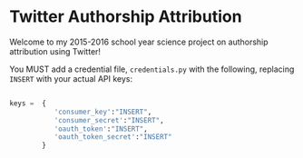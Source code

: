 # Twitter Authorship Attribution
Welcome to my 2015-2016 school year science project on authorship attribution using Twitter!

You MUST add a credential file, `credentials.py` with the following, replacing `INSERT` with your actual API keys:

```py 

keys =  {
           'consumer_key':"INSERT",
           'consumer_secret':"INSERT",
           'oauth_token':"INSERT",
           'oauth_token_secret':"INSERT"
        }
```


